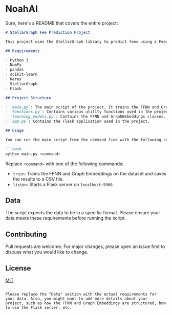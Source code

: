 # NoahAI

Sure, here's a README that covers the entire project:

```markdown
# StellarGraph Fee Prediction Project

This project uses the StellarGraph library to predict fees using a Feed-Forward Neural Network (FFNN) and Graph Embeddings. The project consists of several Python scripts and modules.

## Requirements

- Python 3
- NumPy
- pandas
- scikit-learn
- Keras
- StellarGraph
- Flask

## Project Structure

- `main.py`: The main script of the project. It trains the FFNN and Graph Embeddings on a dataset, predicts fees on a test dataset, and saves the results to a CSV file. It also starts a Flask server if the `listen` command is passed.
- `functions.py`: Contains various utility functions used in the project.
- `learning_models.py`: Contains the FFNN and GraphEmbeddings classes.
- `app.py`: Contains the Flask application used in the project.

## Usage

You can run the main script from the command line with the following command:

```bash
python main.py <command>
```

Replace `<command>` with one of the following commands:

- `train`: Trains the FFNN and Graph Embeddings on the dataset and saves the results to a CSV file.
- `listen`: Starts a Flask server on `localhost:5000`.

## Data

The script expects the data to be in a specific format. Please ensure your data meets these requirements before running the script.

## Contributing

Pull requests are welcome. For major changes, please open an issue first to discuss what you would like to change.

## License

[MIT](https://choosealicense.com/licenses/mit/)
```

Please replace the "Data" section with the actual requirements for your data. Also, you might want to add more details about your project, such as how the FFNN and Graph Embeddings are structured, how to use the Flask server, etc.

